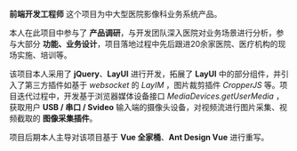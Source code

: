 **前端开发工程师** 这个项目为中大型医院影像科业务系统产品。

本人在此项目中参与了 **产品调研**，与开发团队深入医院对业务场景进行分析，参与大部分 **功能、业务设计**，项目落地过程中先后跟进20余家医院、医疗机构的现场实施、培训等。

该项目本人采用了 **jQuery**、**LayUI** 进行开发，拓展了 **LayUI** 中的部分组件，并引入了第三方插件如基于 _websocket_ 的 _LayIM_ ，图片裁剪插件 _CropperJS_ 等。项目迭代过程中，开发基于浏览器媒体设备接口 _MediaDevices.getUserMedia_ ，获取用户 **USB / 串口 / Svideo** 输入端的摄像头设备，对视频流进行图片采集、视频截取的 **图像采集插件**。

项目后期本人主导对该项目基于 **Vue 全家桶**、**Ant Design Vue** 进行重写。